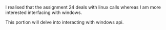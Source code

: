I realised that the assignment 24 deals with linux calls whereas I am more interested interfacing with windows.

This portion will delve into interacting with windows api.